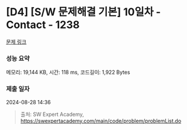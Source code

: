 # [D4] [S/W 문제해결 기본] 10일차 - Contact - 1238 

[문제 링크](https://swexpertacademy.com/main/code/problem/problemDetail.do?contestProbId=AV15B1cKAKwCFAYD) 

### 성능 요약

메모리: 19,144 KB, 시간: 118 ms, 코드길이: 1,922 Bytes

### 제출 일자

2024-08-28 14:36



> 출처: SW Expert Academy, https://swexpertacademy.com/main/code/problem/problemList.do